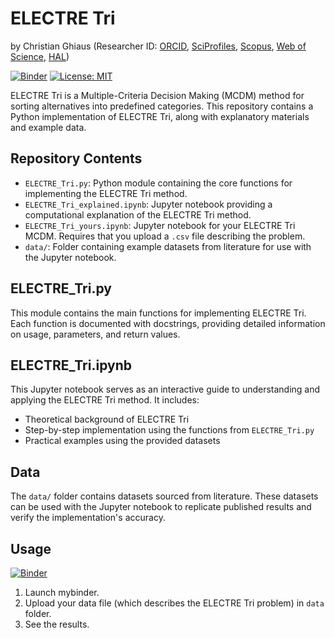 # ELECTRE Tri

by Christian Ghiaus (Researcher ID: [ORCID](https://orcid.org/0000-0001-5561-1245), [SciProfiles](https://sciprofiles.com/profile/2970335), [Scopus](https://www.scopus.com/authid/detail.uri?authorId=6603390490), [Web of Science](https://www.webofscience.com/wos/author/record/1651371), [HAL](https://cv.hal.science/cghiaus))

[![Binder](https://mybinder.org/badge_logo.svg)](https://mybinder.org/v2/gh/cghiaus/ELECTRE_Tri/HEAD)
[![License: MIT](https://img.shields.io/badge/License-MIT-yellow.svg)](https://github.com/cghiaus/dm4bem_book/blob/main/LICENSE)

ELECTRE Tri is a Multiple-Criteria Decision Making (MCDM) method for sorting alternatives into predefined categories. This repository contains a Python implementation of ELECTRE Tri, along with explanatory materials and example data.

## Repository Contents

- `ELECTRE_Tri.py`: Python module containing the core functions for implementing the ELECTRE Tri method.
- `ELECTRE_Tri_explained.ipynb`: Jupyter notebook providing a computational explanation of the ELECTRE Tri method.
- `ELECTRE_Tri_yours.ipynb`: Jupyter notebook for your ELECTRE Tri MCDM. Requires that you upload a `.csv` file describing the problem.
- `data/`: Folder containing example datasets from literature for use with the Jupyter notebook.

## ELECTRE_Tri.py

This module contains the main functions for implementing ELECTRE Tri. Each function is documented with docstrings, providing detailed information on usage, parameters, and return values.

## ELECTRE_Tri.ipynb

This Jupyter notebook serves as an interactive guide to understanding and applying the ELECTRE Tri method. It includes:

- Theoretical background of ELECTRE Tri
- Step-by-step implementation using the functions from `ELECTRE_Tri.py`
- Practical examples using the provided datasets

## Data

The `data/` folder contains datasets sourced from literature. These datasets can be used with the Jupyter notebook to replicate published results and verify the implementation's accuracy.

## Usage

[![Binder](https://mybinder.org/badge_logo.svg)](https://mybinder.org/v2/gh/cghiaus/ELECTRE_Tri/HEAD)

1. Launch mybinder.
2. Upload your data file (which describes the ELECTRE Tri problem) in `data` folder.
3. See the results.
